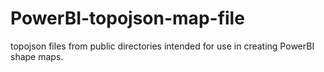 # PowerBI-topojson-map-file
topojson files from public directories intended for use in creating PowerBI shape maps.
